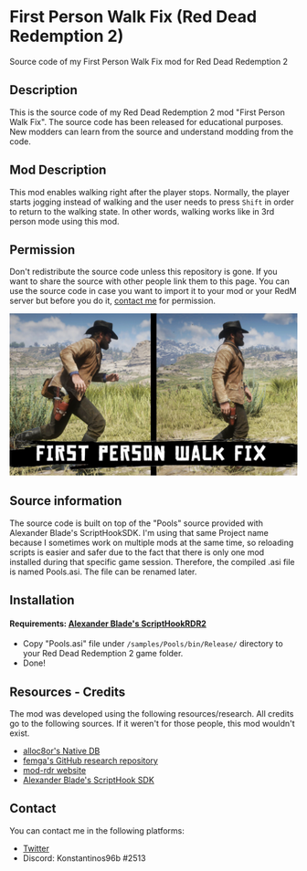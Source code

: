 # First Person Walk Fix (Red Dead Redemption 2)
Source code of my First Person Walk Fix mod for Red Dead Redemption 2

## Description
This is the source code of my Red Dead Redemption 2 mod "First Person Walk Fix". The source code has been released for educational purposes. New modders can learn from the source and understand modding from the code.

## Mod Description
This mod enables walking right after the player stops. Normally, the player starts jogging instead of walking and the user needs to press `Shift` in order to return to the walking state. In other words, walking works like in 3rd person mode using this mod.

## Permission
Don't redistribute the source code unless this repository is gone. If you want to share the source with other people link them to this page. You can use the source code in case you want to import it to your mod or your RedM server but before you do it, [contact me](https://github.com/KonstantinosTourtsakis/First-Person-Walk-Fix-RDR2-#contact) for permission.

![thumbIMG](https://raw.githubusercontent.com/KonstantinosTourtsakis/First-Person-Walk-Fix-RDR2-/main/screens/First%20Person%20Walk%20Fix.png)

## Source information
The source code is built on top of the "Pools" source provided with Alexander Blade's ScriptHookSDK. I'm using that same Project name because I sometimes work on multiple mods at the same time, so reloading scripts is easier and safer due to the fact that there is only one mod installed during that specific game session. Therefore, the compiled .asi file is named Pools.asi. The file can be renamed later.

## Installation
#### Requirements: [Alexander Blade's ScriptHookRDR2](http://www.dev-c.com/rdr2/scripthookrdr2/)
- Copy "Pools.asi" file under `/samples/Pools/bin/Release/` directory to your Red Dead Redemption 2 game folder.
- Done!

## Resources - Credits
The mod was developed using the following resources/research. All credits go to the following sources. If it weren't for those people, this mod wouldn't exist.

- [alloc8or's Native DB](https://alloc8or.re/rdr3/nativedb/)
- [femga's GitHub research repository](https://github.com/femga/rdr3_discoveries)
- [mod-rdr website](https://www.mod-rdr.com/)
- [Alexander Blade's ScriptHook SDK](http://www.dev-c.com/rdr2/scripthookrdr2/)

## Contact
You can contact me in the following platforms:
- [Twitter](https://twitter.com/konstantinos96b)
- Discord: Konstantinos96b #2513
